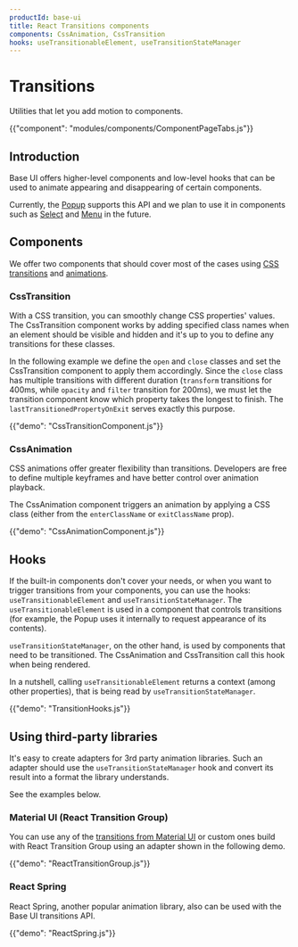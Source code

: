 ```yaml
---
productId: base-ui
title: React Transitions components
components: CssAnimation, CssTransition
hooks: useTransitionableElement, useTransitionStateManager
---
```


# Transitions

<p class="description">Utilities that let you add motion to components.</p>

{{"component": "modules/components/ComponentPageTabs.js"}}

## Introduction

Base UI offers higher-level components and low-level hooks that can be used to animate appearing and disappearing of certain components.

Currently, the [Popup](/base-ui/react-popup/) supports this API and we plan to use it in components such as [Select](/base-ui/react-select/) and [Menu](/base-ui/react-menu/) in the future.

## Components

We offer two components that should cover most of the cases using [CSS transitions](https://developer.mozilla.org/en-US/docs/Web/CSS/CSS_transitions/Using_CSS_transitions) and [animations](https://developer.mozilla.org/en-US/docs/Web/CSS/CSS_animations/Using_CSS_animations).

### CssTransition

With a CSS transition, you can smoothly change CSS properties' values.
The CssTransition component works by adding specified class names when an element should be visible and hidden and it's up to you to define any transitions for these classes.

In the following example we define the `open` and `close` classes and set the CssTransition component to apply them accordingly.
Since the `close` class has multiple transitions with different duration (`transform` transitions for 400ms, while `opacity` and `filter` transition for 200ms), we must let the transition component know which property takes the longest to finish. The `lastTransitionedPropertyOnExit` serves exactly this purpose.

{{"demo": "CssTransitionComponent.js"}}

### CssAnimation

CSS animations offer greater flexibility than transitions.
Developers are free to define multiple keyframes and have better control over animation playback.

The CssAnimation component triggers an animation by applying a CSS class (either from the `enterClassName` or `exitClassName` prop).

{{"demo": "CssAnimationComponent.js"}}

## Hooks

If the built-in components don't cover your needs, or when you want to trigger transitions from your components, you can use the hooks: `useTransitionableElement` and `useTransitionStateManager`.
The `useTransitionableElement` is used in a component that controls transitions (for example, the Popup uses it internally to request appearance of its contents).

`useTransitionStateManager`, on the other hand, is used by components that need to be transitioned.
The CssAnimation and CssTransition call this hook when being rendered.

In a nutshell, calling `useTransitionableElement` returns a context (among other properties), that is being read by `useTransitionStateManager`.

{{"demo": "TransitionHooks.js"}}

## Using third-party libraries

It's easy to create adapters for 3rd party animation libraries.
Such an adapter should use the `useTransitionStateManager` hook and convert its result into a format the library understands.

See the examples below.

### Material UI (React Transition Group)

You can use any of the [transitions from Material UI](http://localhost:3000/material-ui/transitions/) or custom ones build with React Transition Group using an adapter shown in the following demo.

{{"demo": "ReactTransitionGroup.js"}}

### React Spring

React Spring, another popular animation library, also can be used with the Base UI transitions API.

{{"demo": "ReactSpring.js"}}
